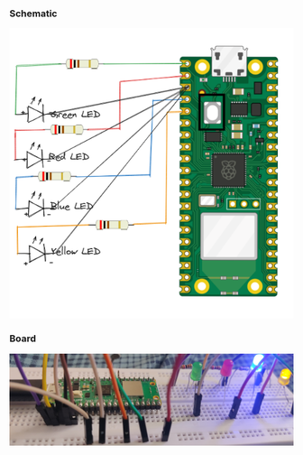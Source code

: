 ### Schematic
![schematic image](images/pico_w_4_bit_leds.png)
### Board
![board](images/pico_w_board.jpg)
